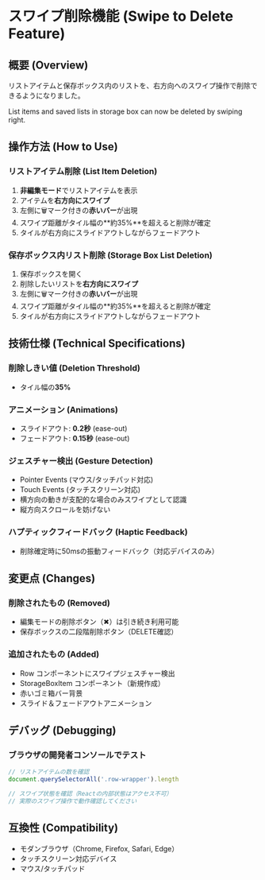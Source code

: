 # スワイプ削除機能 (Swipe to Delete Feature)

## 概要 (Overview)

リストアイテムと保存ボックス内のリストを、右方向へのスワイプ操作で削除できるようになりました。

List items and saved lists in storage box can now be deleted by swiping right.

## 操作方法 (How to Use)

### リストアイテム削除 (List Item Deletion)

1. **非編集モード**でリストアイテムを表示
2. アイテムを**右方向にスワイプ**
3. 左側に🗑️マーク付きの**赤いバー**が出現
4. スワイプ距離がタイル幅の**約35%**を超えると削除が確定
5. タイルが右方向にスライドアウトしながらフェードアウト

### 保存ボックス内リスト削除 (Storage Box List Deletion)

1. 保存ボックスを開く
2. 削除したいリストを**右方向にスワイプ**
3. 左側に🗑️マーク付きの**赤いバー**が出現
4. スワイプ距離がタイル幅の**約35%**を超えると削除が確定
5. タイルが右方向にスライドアウトしながらフェードアウト

## 技術仕様 (Technical Specifications)

### 削除しきい値 (Deletion Threshold)
- タイル幅の**35%**

### アニメーション (Animations)
- スライドアウト: **0.2秒** (ease-out)
- フェードアウト: **0.15秒** (ease-out)

### ジェスチャー検出 (Gesture Detection)
- Pointer Events (マウス/タッチパッド対応)
- Touch Events (タッチスクリーン対応)
- 横方向の動きが支配的な場合のみスワイプとして認識
- 縦方向スクロールを妨げない

### ハプティックフィードバック (Haptic Feedback)
- 削除確定時に50msの振動フィードバック（対応デバイスのみ）

## 変更点 (Changes)

### 削除されたもの (Removed)
- 編集モードの削除ボタン（✖）は引き続き利用可能
- 保存ボックスの二段階削除ボタン（DELETE確認）

### 追加されたもの (Added)
- Row コンポーネントにスワイプジェスチャー検出
- StorageBoxItem コンポーネント（新規作成）
- 赤いゴミ箱バー背景
- スライド＆フェードアウトアニメーション

## デバッグ (Debugging)

### ブラウザの開発者コンソールでテスト
```javascript
// リストアイテムの数を確認
document.querySelectorAll('.row-wrapper').length

// スワイプ状態を確認（Reactの内部状態はアクセス不可）
// 実際のスワイプ操作で動作確認してください
```

## 互換性 (Compatibility)

- モダンブラウザ（Chrome, Firefox, Safari, Edge）
- タッチスクリーン対応デバイス
- マウス/タッチパッド
